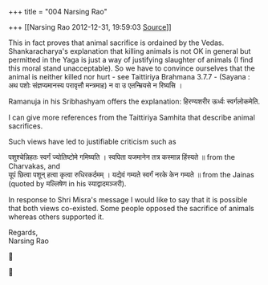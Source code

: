 +++
title = "004 Narsing Rao"

+++
[[Narsing Rao	2012-12-31, 19:59:03 [Source](https://groups.google.com/g/bvparishat/c/61H1QsFqBX4)]]



This in fact proves that animal sacrifice is ordained by the Vedas. Shankaracharya's explanation that killing animals is not OK in general but permitted in the Yaga is just a way of justifying slaughter of animals (I find this moral stand unacceptable). So we have to convince ourselves that the animal is neither killed nor hurt - see Taittiriya Brahmana 3.7.7 - (Sayana : अथ पशोः संज्ञप्यमानस्य परावृत्तौ मन्त्रमाह) न वा उ एतन्म्रियसे न रिष्यसि ।  
  
Ramanuja in his Sribhashyam offers the explanation: हिरण्यशरीर ऊर्ध्वः स्वर्गलोकमेति.  
  
I can give more references from the Taittiriya Samhita that describe animal sacrifices.  
  
Such views have led to justifiable criticism such as  
  
पशुश्चेन्निहतः स्वर्गं ज्योतिष्टोमे गमिष्यति । स्वपिता यजमानेन तत्र कस्मान्न हिंस्यते ॥ from the Charvakas, and  
यूपं छित्वा पशून् हत्वा कृत्वा रुधिरकर्दमम् । यद्येवं गम्यते स्वर्गं नरके केन गम्यते ॥ from the Jainas (quoted by मल्लिषेण in his स्याद्वादमञ्जरी).  
  
In response to Shri Misra's message I would like to say that it is possible that both views co-existed. Some people opposed the sacrifice of animals whereas others supported it.  
  
Regards,  
Narsing Rao





